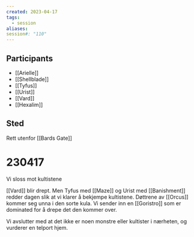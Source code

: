 ```yaml
---
created: 2023-04-17
tags:
  - session
aliases: 
session#: "110"
---
```


## Participants
- [[Arielle]]
- [[Shellblade]]
- [[Tyfus]]
- [[Urist]]
- [[Vard]]
- [[Hexalim]]

## Sted
Rett utenfor [[Bards Gate]]
# 230417
Vi sloss mot kultistene

[[Vard]] blir drept. Men Tyfus med [[Maze]] og Urist med [[Banishment]] redder dagen slik at vi klarer å bekjempe kultistene. Døttrene av [[Orcus]] kommer seg unna i den sorte kula. Vi sender inn en [[Goristro]] som er dominated for å drepe det den kommer over. 

Vi avslutter med at det ikke er noen monstre eller kultister i nærheten, og vurderer en telport hjem. 